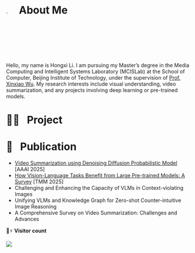 # <img src="https://media.giphy.com/media/hvRJCLFzcasrR4ia7z/giphy.gif" width="3%"> &nbsp; About Me ##
Hello, my name is Hongxi Li. I am pursuing my Master’s degree in the Media Computing and Intelligent Systems Laboratory (MCISLab) at the School of Computer, Beijing Institute of Technology, under the supervision of [Prof. Xinxiao Wu](https://wuxinxiao.github.io/). My research interests include visual understanding, video summarization, and any projects involving deep learning or pre-trained models.

# 👨‍💻 &nbsp; Project #

# 📕 &nbsp; Publication #
<!-- BLOG-POST-LIST:START -->
- [Video Summarization using Denoising Diffusion Probabilistic Model](https://arxiv.org/abs/2412.08357) [AAAI 2025]
- [How Vision-Language Tasks Benefit from Large Pre-trained Models: A Survey](https://arxiv.org/abs/2412.08158) [TMM 2025]
- Challenging and Enhancing the Capacity of VLMs in Context-violating Images
- Unifying VLMs and Knowledge Graph for Zero-shot Counter-intuitive Image Reasoning
- A Comprehensive Survey on Video Summarization: Challenges and Advances
<!-- BLOG-POST-LIST:END -->

💬⚡
**Visitor count**

<img src="https://profile-counter.glitch.me/Hongxiii/count.svg" />
